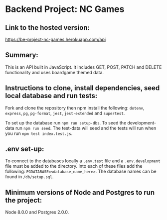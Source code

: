 # Backend Project: NC Games

## Link to the hosted version:

https://be-project-nc-games.herokuapp.com/api

## Summary:

This is an API built in JavaScript. It includes GET, POST, PATCH and DELETE functionality and uses boardgame themed data.

## Instructions to clone, install dependencies, seed local database and run tests:

Fork and clone the repository then npm install the following: `dotenv`, `express`, `pg`, `pg-format`, `jest`, `jest-extended` and `supertest`.

To set up the database run `npm run setup-dbs`. To seed the development-data run `npm run seed`. The test-data will seed and the tests will run when you run `npm test index.test.js`.

## .env set-up:

To connect to the databases locally a `.env.test` file and a `.env.development` file must be added to the directory. Into each of these files add the following: `PGDATABASE=<database_name_here>`. The database names can be found in `/db/setup.sql`.

## Minimum versions of Node and Postgres to run the project:

Node 8.0.0 and Postgres 2.0.0.
